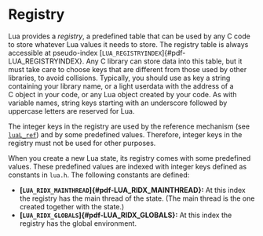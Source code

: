 # Registry

Lua provides a *registry*, a predefined table that can be used by any
C code to store whatever Lua values it needs to store. The registry
table is always accessible at pseudo-index
[`LUA_REGISTRYINDEX`]{#pdf-LUA_REGISTRYINDEX}. Any C library can store
data into this table, but it must take care to choose keys that are
different from those used by other libraries, to avoid collisions.
Typically, you should use as key a string containing your library name,
or a light userdata with the address of a C object in your code, or any
Lua object created by your code. As with variable names, string keys
starting with an underscore followed by uppercase letters are reserved
for Lua.

The integer keys in the registry are used by the reference mechanism
(see [`luaL_ref`]( /05_aux_lib/ch01#lual-ref)) and by some predefined values. Therefore,
integer keys in the registry must not be used for other purposes.

When you create a new Lua state, its registry comes with some predefined
values. These predefined values are indexed with integer keys defined as
constants in `lua.h`. The following constants are defined:

-   **[`LUA_RIDX_MAINTHREAD`]{#pdf-LUA_RIDX_MAINTHREAD}:** At this index
    the registry has the main thread of the state. (The main thread is
    the one created together with the state.)
-   **[`LUA_RIDX_GLOBALS`]{#pdf-LUA_RIDX_GLOBALS}:** At this index the
    registry has the global environment.

